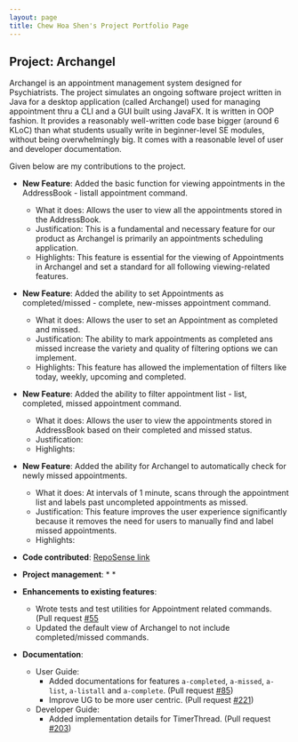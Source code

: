 ```yaml
---
layout: page
title: Chew Hoa Shen's Project Portfolio Page
---
```


## Project: Archangel

Archangel is an appointment management system designed for Psychiatrists. The project simulates an ongoing software
 project written in Java for a desktop application (called Archangel) used for managing appointment thru a CLI and a GUI
 built using JavaFX. It is written in OOP fashion. It provides a reasonably well-written code base bigger (around 6 KLoC) than what
students usually write in beginner-level SE modules, without being overwhelmingly big.
It comes with a reasonable level of user and developer documentation.

Given below are my contributions to the project.

* **New Feature**: Added the basic function for viewing appointments in the AddressBook - listall appointment command.
  * What it does: Allows the user to view all the appointments stored in the AddressBook.
  * Justification: This is a fundamental and necessary feature for our product as Archangel is primarily an appointments scheduling application.
  * Highlights: This feature is essential for the viewing of Appointments in Archangel and set a standard for all following viewing-related features.

* **New Feature**: Added the ability to set Appointments as completed/missed - complete, new-misses appointment command.
  * What it does: Allows the user to set an Appointment as completed and missed.
  * Justification: The ability to mark appointments as completed ans missed increase the variety and quality of filtering options we can implement. 
  * Highlights: This feature has allowed the implementation of filters like today, weekly, upcoming and completed.

* **New Feature**: Added the ability to filter appointment list - list, completed, missed appointment command.
  * What it does: Allows the user to view the appointments stored in AddressBook based on their completed and missed status.
  * Justification:
  * Highlights: 
  
* **New Feature**: Added the ability for Archangel to automatically check for newly missed appointments.
  * What it does: At intervals of 1 minute, scans through the appointment list and labels past uncompleted appointments as missed. 
  * Justification: This feature improves the user experience significantly because it removes the need for users to manually find and label missed appointments.
  * Highlights: 

* **Code contributed**: [RepoSense link](https://nus-cs2103-ay2021s1.github.io/tp-dashboard/#breakdown=true&search=chshen1998&sort=groupTitle&sortWithin=title&since=2020-08-14&timeframe=commit&mergegroup=&groupSelect=groupByRepos&checkedFileTypes=docs~functional-code~test-code~other&tabOpen=true&tabType=zoom&zFR=false&zA=chshen1998&zR=AY2021S1-CS2103T-W11-1%2Ftp%5Bmaster%5D&zACS=226.12238805970148&zS=2020-08-14&zFS=w11&zU=2020-11-05&zMG=false&zFTF=commit&zFGS=groupByRepos)

* **Project management**: 
  * 
  * 

* **Enhancements to existing features**:
  * Wrote tests and test utilities for Appointment related commands. (Pull request [\#55](https://github.com/AY2021S1-CS2103T-W11-1/tp/pull/55)
  * Updated the default view of Archangel to not include completed/missed commands.

* **Documentation**:
  * User Guide:
    * Added documentations for features `a-completed`, `a-missed`, `a-list`, `a-listall` and `a-complete`. (Pull request [\#85](https://github.com/AY2021S1-CS2103T-W11-1/tp/pull/85))
    * Improve UG to be more user centric. (Pull request [\#221](https://github.com/AY2021S1-CS2103T-W11-1/tp/pull/221))
  * Developer Guide:
    * Added implementation details for TimerThread. (Pull request [\#203](https://github.com/AY2021S1-CS2103T-W11-1/tp/pull/203))
